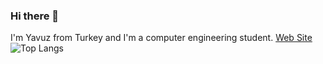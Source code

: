 ### Hi there 👋 
I'm Yavuz from Turkey and I'm a computer engineering student. 
[Web Site](https://yavuzozay.github.io/) 
 ![Top Langs](https://github-readme-stats.vercel.app/api/top-langs/?username=yavuzozay&hide=javascript,css,scss,html&theme=dark)

 

<!--
**yavuzozay/yavuzozay** is a ✨ _special_ ✨ repository because its `README.md` (this file) appears on your GitHub profile.

Here are some ideas to get you started:

- 🔭 I’m currently working on ...
- 🌱 I’m currently learning ...
- 👯 I’m looking to collaborate on ...
- 🤔 I’m looking for help with ...
- 💬 Ask me about ...
- 📫 How to reach me: ...
- 😄 Pronouns: ...
- ⚡ Fun fact: ...
-->
